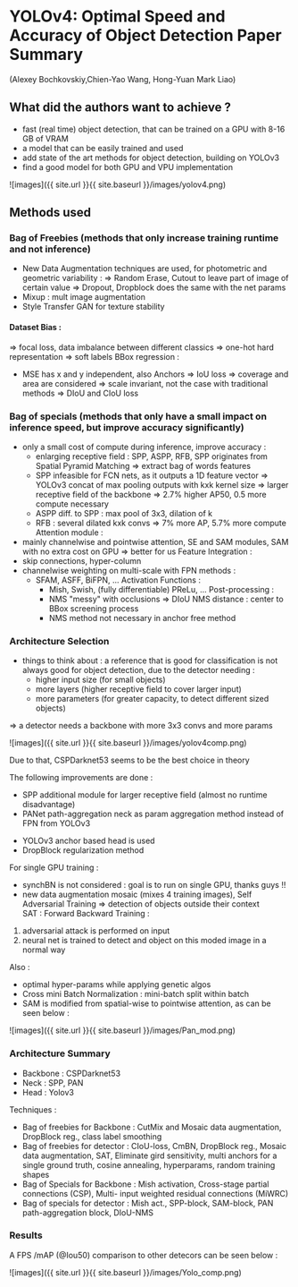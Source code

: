 # YOLOv4: Optimal Speed and Accuracy of Object Detection Paper Summary 
(Alexey Bochkovskiy,Chien-Yao Wang, Hong-Yuan Mark Liao)

## What did the authors want to achieve ? 
- fast (real time) object detection, that can be trained on a GPU with 8-16 GB of VRAM 
- a model that can be easily trained and used
- add state of the art methods for object detection, building on YOLOv3
- find a good model for both GPU and VPU implementation 



![images]({{ site.url }}{{ site.baseurl }}/images/yolov4.png)


## Methods used 

### Bag of Freebies (methods that only increase training runtime and not inference)


- New Data Augmentation techniques are used, for photometric and geometric variability : 
=> Random Erase, Cutout to leave part of image of certain value
=> Dropout, Dropblock does the same with the net params
- Mixup : mult image augmentation
- Style Transfer GAN for texture stability 
#### Dataset Bias : 
=> focal loss, data imbalance between different classics
=> one-hot hard representation 
=> soft labels 
BBox regression : 
- MSE has x and y independent, also Anchors
=> IoU loss => coverage and area are considered 
=> scale invariant, not the case with traditional methods
=> DIoU and CIoU loss


### Bag of specials (methods that only have a small impact on inference speed, but improve accuracy significantly)


- only a small cost of compute during inference, improve accuracy : 
	- enlarging receptive field : SPP, ASPP, RFB, SPP originates 		  from Spatial Pyramid Matching 
	  => extract bag of words features 
 	- SPP infeasible for FCN nets, as it outputs a 1D feature 	  vector => YOLOv3 concat of max pooling outputs with 		  kxk kernel size => larger receptive field of the backbone 		  => 2.7% higher AP50, 0.5 more compute necessary
	- ASPP diff. to SPP : max pool of 3x3, dilation of k 
	- RFB : several dilated kxk convs => 7% more AP, 5.7% more compute
Attention module : 
- mainly channelwise and pointwise attention, SE and SAM modules, SAM with no extra cost on GPU => better for us 
Feature Integration : 
- skip connections, hyper-column 
- channelwise weighting on multi-scale with FPN methods : 
  - SFAM, ASFF, BiFPN, ...
Activation Functions : 
	- Mish, Swish, (fully differentiable) PReLu, ...
Post-processing : 
	- NMS "messy" with occlusions => DIoU NMS distance : center to BBox screening process
    - NMS method not necessary in anchor free method 
	

### Architecture Selection 

- things to think about : a reference that is good for classification is not always good for object detection, due to the detector needing : 
    - higher input size (for small objects)
    - more layers (higher receptive field to cover larger input)
    - more parameters (for greater capacity, to detect different sized objects)

=> a detector needs a backbone with more 3x3 convs and more params  


![images]({{ site.url }}{{ site.baseurl }}/images/yolov4comp.png)


Due to that, CSPDarknet53 seems to be the best choice in theory

The following improvements are done : 
+ SPP additional module for larger receptive field (almost no runtime disadvantage)
+ PANet path-aggregation neck as param aggregation method instead of FPN from YOLOv3
-  YOLOv3 anchor based head is used  
- DropBlock regularization method 

For single GPU training : 
- synchBN is not considered : goal is to run on single GPU, thanks guys !!
- new data augmentation mosaic (mixes 4 training images), Self Adversarial Training => detection of objects outside their context  
SAT : 
Forward Backward Training : 
1) adversarial attack is performed on input
2) neural net is trained to detect and object on this moded image in a normal way 

Also : 
- optimal hyper-params while applying genetic algos
- Cross mini Batch Normalization : mini-batch split within batch 
- SAM is modified from spatial-wise to pointwise attention, as can be seen below : 


![images]({{ site.url }}{{ site.baseurl }}/images/Pan_mod.png)



### Architecture Summary 
- Backbone : CSPDarknet53
- Neck : SPP, PAN 
- Head : Yolov3

Techniques : 
- Bag of freebies for Backbone : 
CutMix and Mosaic data augmentation, DropBlock reg., class label smoothing 
- Bag of freebies for detector : 
CIoU-loss, CmBN, DropBlock reg., Mosaic data augmentation, SAT, Eliminate gird sensitivity, multi anchors for a single ground truth, cosine annealing, hyperparams, random training shapes 
- Bag of Specials for Backbone : 
Mish activation, Cross-stage partial connections (CSP), Multi-
input weighted residual connections (MiWRC)
- Bag of specials for detector : 
Mish act., SPP-block, SAM-block, PAN path-aggregation block, DIoU-NMS


### Results

A FPS /mAP (@Iou50) comparison to other detecors can be seen below : 

![images]({{ site.url }}{{ site.baseurl }}/images/Yolo_comp.png)